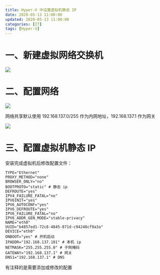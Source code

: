 ```yaml
---
title: Hyper-V 中设置虚拟机静态 IP
date: 2020-05-13 11:00:00
updated: 2020-05-13 11:00:00
categories: [IT]
tags: [Hyper-V]
---
```


# 一、新建虚拟网络交换机

![](https://victorblog.nos-eastchina1.126.net/2107/adaper.png)

# 二、配置网络

![](https://victorblog.nos-eastchina1.126.net/2107/network.png)

网络共享默认使用 192.168.137.0/255 作为内网地址，192.168.137.1 作为网关

![](https://victorblog.nos-eastchina1.126.net/2107/ip.png)


# 三、配置虚拟机静态 IP

安装完成虚拟机后修改配置文件：

```
TYPE="Ethernet"
PROXY_METHOD="none"
BROWSER_ONLY="no"
BOOTPROTO="static" # 静态 ip
DEFROUTE="yes"
IPV4_FAILURE_FATAL="no"
IPV6INIT="yes"
IPV6_AUTOCONF="yes"
IPV6_DEFROUTE="yes"
IPV6_FAILURE_FATAL="no"
IPV6_ADDR_GEN_MODE="stable-privacy"
NAME="eth0"
UUID="b4857ed1-72c8-4845-871d-c94248cf9a3a"
DEVICE="eth0"
ONBOOT="yes" # 开机启动
IPADDR="192.168.137.101" # 本机 ip
NETMASK="255.255.255.0" # 子网掩码
GATEWAY="192.168.137.1" # 网关
DNS1="192.168.137.1" # DNS
```

有注释的是需要添加或修改的配置